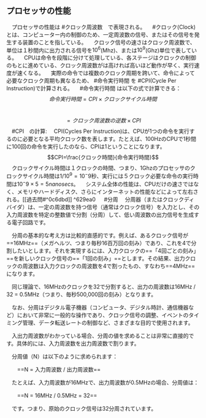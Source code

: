## プロセッサの性能
　プロセッサの性能は #クロック周波数　で表現される。
　#クロック(Clock)とは、コンピューター内の制御のため、一定周波数の信号、またはその信号を発生する装置のことを指している。
　クロック信号の速さはクロック周波数で、単位は１秒間内に出力される信号を$10^6$(Mhz)、または$10^9$(Ghz)単位で表している。
　CPUは命令を段階に分けて処理している、各ステージはクロックの制御のもとに進めている、クロック周波数がは高ければ高いほど動作が早く、実行速度が速くなる。
　実際の命令では複数のクロック周期を跨いて、命令によって必要なクロック周期も異なるため、 #命令実行時間 を #CPI(Cycle Per Instruction)で計算される。
　#命令実行時間 は以下の式で計算できる：
　$$命令実行時間=CPI\times クロックサイクル時間$$
　$$=クロック周波数の逆数\times CPI$$
　#CPI　の計算:
　CPI(Cycles Per Instruction)は、CPUが1つの命令を実行するのに必要となる平均クロック数を表します。たとえば、100HzのCPUで1秒間に100回の命令を実行したのなら、CPIは1ということになります。
　$$CPI=\frac{クロック時間}{命令実行時間}$$
　クロックサイクル時間は１クロックの時間、つまり、1Ghzのプロセッサのクロックサイクル時間は$1/10^9=10^-9$秒、実行には５クロック必要な命令の実行時間は$10^-9\times 5=5nanosecs$。
　システム全体の性能は、CPUだけの速さではなく、メモリやハードディスク、さらにインターネットの性能などによって左右される。[[過去問#^0c6dbd]] ^629ea0
　
#分周
　分周器（またはクロックディバイダ）は、一定の周波数を持つ信号（通常はクロック信号）を入力とし、その入力周波数を特定の整数値で分割（分周）して、低い周波数の出力信号を生成する電子回路です。

　分周の基本的な考え方は比較的直感的です。例えば、あるクロック信号が==16MHz==（メガヘルツ、つまり毎秒16百万回の刻み）であり、これを4で分割したいとします。それを実現するには、入力クロックの==「4回ごとの刻み」==を新しいクロック信号の==「1回の刻み」==とします。その結果、出力クロックの周波数は入力クロックの周波数を4で割ったもの、すなわち==4MHz==になります。

　同じ理論で、16MHzのクロックを32で分割すると、出力の周波数は16MHz / 32 = 0.5MHz（つまり、毎秒500,000回の刻み）となります。

　なお、分周はデジタル電子機器（コンピュータ、デジタル時計、通信機器など）において非常に一般的な操作であり、クロック信号の調整、イベントのタイミング管理、データ転送レートの制御など、さまざまな目的で使用されます。

　入出力周波数がわかっている場合、分周の値を求めることは非常に直接的です。具体的には、入力周波数を出力周波数で割ります。

　分周値（N）は以下のように求められます：

　　==N = 入力周波数 / 出力周波数==

　たとえば、入力周波数が16MHzで、出力周波数が0.5MHzの場合、分周値は：

　　==N = 16MHz / 0.5MHz = 32==

　です。つまり、原始のクロック信号は32分周されています。